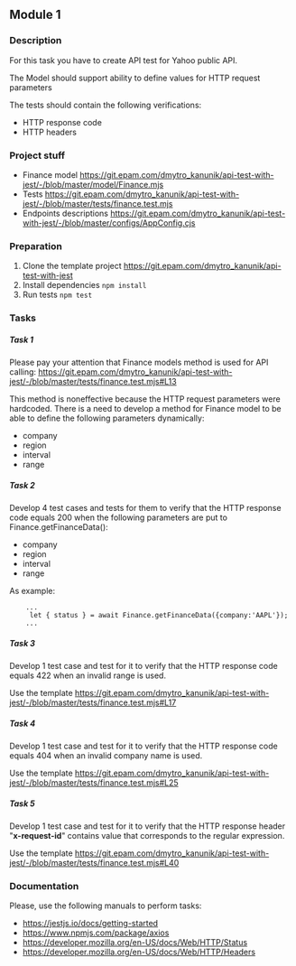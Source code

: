 ## Module 1

### Description
For this task you have to create API test for Yahoo public API.

The Model should support ability to define values for HTTP request parameters

The tests should contain the following verifications:
- HTTP response code
- HTTP headers

### Project stuff
- Finance model https://git.epam.com/dmytro_kanunik/api-test-with-jest/-/blob/master/model/Finance.mjs
- Tests https://git.epam.com/dmytro_kanunik/api-test-with-jest/-/blob/master/tests/finance.test.mjs
- Endpoints descriptions https://git.epam.com/dmytro_kanunik/api-test-with-jest/-/blob/master/configs/AppConfig.cjs

### Preparation

1. Clone the template project https://git.epam.com/dmytro_kanunik/api-test-with-jest
1. Install dependencies ```npm install```
1. Run tests ```npm test```

### Tasks

##### Task 1
Please pay your attention that Finance models method is used for API calling:
https://git.epam.com/dmytro_kanunik/api-test-with-jest/-/blob/master/tests/finance.test.mjs#L13

This method is noneffective because the HTTP request parameters were hardcoded.
There is a need to develop a method for Finance model to be able to define the following parameters dynamically:
- company
- region
- interval
- range

##### Task 2

Develop 4 test cases and tests for them to verify that the HTTP response code equals 200 when the following parameters 
are put to Finance.getFinanceData():
- company
- region
- interval
- range

As example:
```
    ...
     let { status } = await Finance.getFinanceData({company:'AAPL'});
    ...
```

##### Task 3

Develop 1 test case and test for it to verify that the HTTP response code equals 422 when an invalid
range is used. 

Use the template https://git.epam.com/dmytro_kanunik/api-test-with-jest/-/blob/master/tests/finance.test.mjs#L17    


##### Task 4

Develop 1 test case and test for it to verify that the HTTP response code equals 404 when an invalid 
company name is used. 

Use the template https://git.epam.com/dmytro_kanunik/api-test-with-jest/-/blob/master/tests/finance.test.mjs#L25

##### Task 5

Develop 1 test case and test for it to verify that the HTTP response header "**x-request-id**" contains value that corresponds to the regular expression.

Use the template https://git.epam.com/dmytro_kanunik/api-test-with-jest/-/blob/master/tests/finance.test.mjs#L40

### Documentation

Please, use the following manuals to perform tasks:
- https://jestjs.io/docs/getting-started
- https://www.npmjs.com/package/axios
- https://developer.mozilla.org/en-US/docs/Web/HTTP/Status
- https://developer.mozilla.org/en-US/docs/Web/HTTP/Headers
